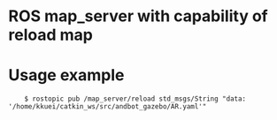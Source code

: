 # ROS map_server with capability of reload map

# Usage example
        $ rostopic pub /map_server/reload std_msgs/String "data: '/home/kkuei/catkin_ws/src/andbot_gazebo/AR.yaml'"


